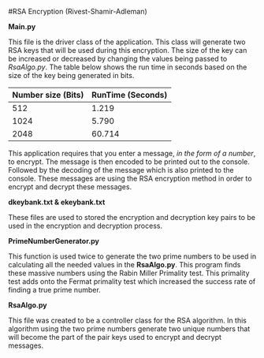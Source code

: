 #RSA Encryption (Rivest-Shamir-Adleman)

**Main.py**

This file is the driver class of the application. This class will generate two RSA keys that will be used during this encryption. The size of the key can be increased or decreased by changing the values being passed to *RsaAlgo.py*. The table below shows the run time in seconds based on the size of the key being generated in bits.

|  Number size (Bits)   |  RunTime (Seconds) |
|-----------------------|--------------------|
|         512           |    1.219           |
|        1024           |    5.790           |
|        2048           |   60.714           |

This application requires that you enter a message, *in the form of a number*, to encrypt. The message is then encoded to be printed out to the console. Followed by the decoding of the message which is also printed to the console. These messages are using the RSA encryption method in order to encrypt and decrypt these messages.

**dkeybank.txt & ekeybank.txt**

These files are used to stored the encryption and decryption key pairs to be used in the encryption and decryption process.

**PrimeNumberGenerator.py**

This function is used twice to generate the two prime numbers to be used in calculating all the needed values in the **RsaAlgo.py**. This program finds these massive numbers using the Rabin Miller Primality test. This primality test adds onto the Fermat primality test which increased the success rate of finding a true prime number.

**RsaAlgo.py**

This file was created to be a controller class for the RSA algorithm. In this algorithm using the two prime numbers generate two unique numbers that will become the part of the pair keys used to encrypt and decrypt messages.
